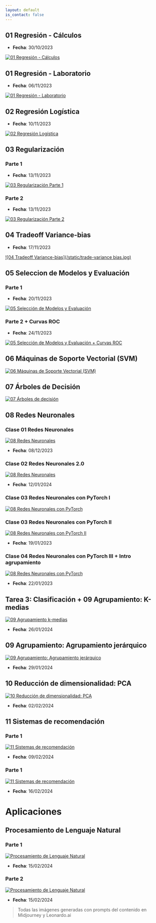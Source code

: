 ```yaml
---
layout: default
is_contact: false
---
```


## 01 Regresión - Cálculos

- **Fecha**: 30/10/2023

[![01 Regresión - Cálculos](/static/calculos.jpg)](https://youtu.be/watch?v=CqUOWpGIs0o "01 Regresión - Cálculos")

## 01 Regresión - Laboratorio

- **Fecha**: 06/11/2023

[![01 Regresión - Laboratorio](/static/lab.jpg)](https://youtu.be/zZ538O-Vy_U "01 Regresión - Laboratorio")

## 02 Regresión Logística

- **Fecha**: 10/11/2023

[![02 Regresión Logística](/static/logistic.jpg)](https://youtu.be/6KQRfy4JKkk "02 Regresión Logística")

## 03 Regularización

### Parte 1

- **Fecha**: 13/11/2023

[![03 Regularización Parte 1](/static/video1.jpeg)](https://youtu.be/RsotsxMJo0Q "03 Regularización Parte 1") 

### Parte 2

- **Fecha**: 13/11/2023

[![03 Regularización Parte 2](/static/video2.jpeg)](https://www.youtube.com/watch?v=edt19muKBLk "03 Regularización Parte 2")

## 04 Tradeoff Variance-bias

- **Fecha**: 17/11/2023

[![04 Tradeoff Variance-bias](/static/trade-variance bias.jpg)](https://youtu.be/unJV64TgKUo "04 Tradeoff Variance-bias")

## 05 Seleccion de Modelos y Evaluación

### Parte 1 

- **Fecha**: 20/11/2023

[![05 Selección de Modelos y Evaluación](/static/model-selection.jpg)](https://youtu.be/26lr5_rtnUY "05 Seleccion de Modelos y Evaluación")

### Parte 2 + Curvas ROC

- **Fecha**: 24/11/2023

[![05 Selección de Modelos y Evaluación + Curvas ROC](/static/ROC_curve.jpg)](https://youtu.be/TF097FnhOWE "05 Selección de Modelos y Evaluación + Curvas ROC")

## 06 Máquinas de Soporte Vectorial (SVM)

[![06 Máquinas de Soporte Vectorial (SVM)](/static/SVM.jpg)](https://youtu.be/TSmf6xrx2j8 "06 Máquinas de Soporte Vectorial (SVM)")

## 07 Árboles de Decisión

[![07 Árboles de decisión](/static/DT.jpg)](https://youtu.be/4BMAsSc0fPk "07 Árboles de Decisión")

## 08 Redes Neuronales

### Clase 01 Redes Neuronales

[![08 Redes Neuronales](/static/NN.jpg)](https://youtu.be/LQvUhLY1zls "08 Redes Neuronales")

- **Fecha**: 08/12/2023

### Clase 02 Redes Neuronales 2.0

[![08 Redes Neuronales](/static/nn2.jpg)](https://youtu.be/YV5nVkZytk8 "08 Redes Neuronales 2.0")

- **Fecha**: 12/01/2024 

### Clase 03 Redes Neuronales con PyTorch I

[![08 Redes Neuronales con PyTorch](/static/torch.jpg)](https://youtu.be/KVqTCzKTWK8 "08 Redes Neuronales con PyTorch")

### Clase 03 Redes Neuronales con PyTorch II

[![08 Redes Neuronales con PyTorch II](/static/nn3.jpg)](https://www.youtube.com/watch?v=Y_r2CxPi5pc "08 Redes Neuronales con PyTorch II")
- **Fecha**: 19/01/2023
  
### Clase 04 Redes Neuronales con PyTorch III + Intro agrupamiento

[![08 Redes Neuronales con PyTorch](/static/torch2.jpg)](https://www.youtube.com/watch?v=X-PD16vMp2U "08 Redes Neuronales con PyTorch III")
- **Fecha**: 22/01/2023

## Tarea 3: Clasificación + 09 Agrupamiento: K-medias 

[![09 Agrupamiento k-medias](/static/kmeans.jpg)](https://www.youtube.com/watch?v=YDg6ncsldds "09 Agrupamiento k-medias")
- **Fecha**: 26/01/2024

## 09 Agrupamiento: Agrupamiento jerárquico

[![09 Agrupamiento: Agrupamiento jerárquico](/static/hierarchy.jpg)](https://www.youtube.com/watch?v=7KvMLFLAvk8 "09 Agrupamiento: Agrupamiento jerárquico")
- **Fecha**: 29/01/2024

## 10 Reducción de dimensionalidad: PCA

[![10 Reducción de dimensionalidad: PCA](/static/PCA.jpg)](https://youtu.be/mbErga-OQWA "10 Reducción de dimensionalidad: PCA")

- **Fecha**: 02/02/2024
  
## 11 Sistemas de recomendación

### Parte 1

[![11 Sistemas de recomendación](/static/recomendacion1.jpg)](https://youtu.be/0srVjtm1N0c "11 Sistemas de recomendación")

- **Fecha**: 09/02/2024
  
### Parte 1

[![11 Sistemas de recomendación](/static/recomendacion2.jpg)](https://youtu.be/U-m80u-lOtw "11 Sistemas de recomendación")

- **Fecha**: 16/02/2024

# Aplicaciones

## Procesamiento de Lenguaje Natural

### Parte 1

[![Procesamiento de Lenguaje Natural](/static/nlp.jpg)](https://youtu.be/JAaYU3_0ucA "Procesamiento de Lenguaje Natural")

- **Fecha**: 15/02/2024

### Parte 2 

[![Procesamiento de Lenguaje Natural](/static/nlp2.jpg)](https://youtu.be/Vq5Rs7yreHU "Procesamiento de Lenguaje Natural")

- **Fecha**: 15/02/2024











> Todas las imágenes generadas con prompts del contenido en Midjourney y Leonardo.ai